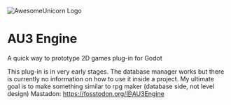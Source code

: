 ![AwesomeUnicorn Logo](https://user-images.githubusercontent.com/63011553/224595998-e79f058d-5f2a-4bf1-ad30-f2ec0f5fc458.png)

# AU3 Engine 
A quick way to prototype 2D games
plug-in for Godot




This plug-in is in very early stages. The database manager works but there is currently no information on how to use it inside a project. 
My ultimate goal is to make something similar to rpg maker (database side, not level design)
Mastadon: https://fosstodon.org/@AU3Engine




